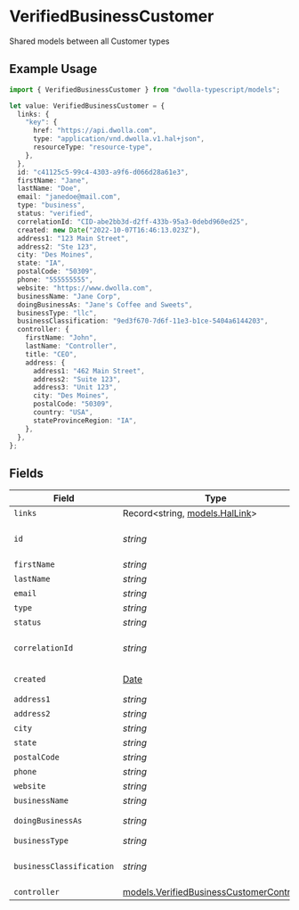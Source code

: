 # VerifiedBusinessCustomer

Shared models between all Customer types

## Example Usage

```typescript
import { VerifiedBusinessCustomer } from "dwolla-typescript/models";

let value: VerifiedBusinessCustomer = {
  links: {
    "key": {
      href: "https://api.dwolla.com",
      type: "application/vnd.dwolla.v1.hal+json",
      resourceType: "resource-type",
    },
  },
  id: "c41125c5-99c4-4303-a9f6-d066d28a61e3",
  firstName: "Jane",
  lastName: "Doe",
  email: "janedoe@mail.com",
  type: "business",
  status: "verified",
  correlationId: "CID-abe2bb3d-d2ff-433b-95a3-0debd960ed25",
  created: new Date("2022-10-07T16:46:13.023Z"),
  address1: "123 Main Street",
  address2: "Ste 123",
  city: "Des Moines",
  state: "IA",
  postalCode: "50309",
  phone: "555555555",
  website: "https://www.dwolla.com",
  businessName: "Jane Corp",
  doingBusinessAs: "Jane's Coffee and Sweets",
  businessType: "llc",
  businessClassification: "9ed3f670-7d6f-11e3-b1ce-5404a6144203",
  controller: {
    firstName: "John",
    lastName: "Controller",
    title: "CEO",
    address: {
      address1: "462 Main Street",
      address2: "Suite 123",
      address3: "Unit 123",
      city: "Des Moines",
      postalCode: "50309",
      country: "USA",
      stateProvinceRegion: "IA",
    },
  },
};
```

## Fields

| Field                                                                                         | Type                                                                                          | Required                                                                                      | Description                                                                                   | Example                                                                                       |
| --------------------------------------------------------------------------------------------- | --------------------------------------------------------------------------------------------- | --------------------------------------------------------------------------------------------- | --------------------------------------------------------------------------------------------- | --------------------------------------------------------------------------------------------- |
| `links`                                                                                       | Record<string, [models.HalLink](../models/hallink.md)>                                        | :heavy_minus_sign:                                                                            | N/A                                                                                           |                                                                                               |
| `id`                                                                                          | *string*                                                                                      | :heavy_minus_sign:                                                                            | N/A                                                                                           | c41125c5-99c4-4303-a9f6-d066d28a61e3                                                          |
| `firstName`                                                                                   | *string*                                                                                      | :heavy_minus_sign:                                                                            | N/A                                                                                           | Jane                                                                                          |
| `lastName`                                                                                    | *string*                                                                                      | :heavy_minus_sign:                                                                            | N/A                                                                                           | Doe                                                                                           |
| `email`                                                                                       | *string*                                                                                      | :heavy_minus_sign:                                                                            | N/A                                                                                           | janedoe@mail.com                                                                              |
| `type`                                                                                        | *string*                                                                                      | :heavy_minus_sign:                                                                            | N/A                                                                                           | business                                                                                      |
| `status`                                                                                      | *string*                                                                                      | :heavy_minus_sign:                                                                            | N/A                                                                                           | verified                                                                                      |
| `correlationId`                                                                               | *string*                                                                                      | :heavy_minus_sign:                                                                            | N/A                                                                                           | CID-abe2bb3d-d2ff-433b-95a3-0debd960ed25                                                      |
| `created`                                                                                     | [Date](https://developer.mozilla.org/en-US/docs/Web/JavaScript/Reference/Global_Objects/Date) | :heavy_minus_sign:                                                                            | N/A                                                                                           | 2022-10-07T16:46:13.023Z                                                                      |
| `address1`                                                                                    | *string*                                                                                      | :heavy_minus_sign:                                                                            | N/A                                                                                           | 123 Main Street                                                                               |
| `address2`                                                                                    | *string*                                                                                      | :heavy_minus_sign:                                                                            | N/A                                                                                           | Ste 123                                                                                       |
| `city`                                                                                        | *string*                                                                                      | :heavy_minus_sign:                                                                            | N/A                                                                                           | Des Moines                                                                                    |
| `state`                                                                                       | *string*                                                                                      | :heavy_minus_sign:                                                                            | N/A                                                                                           | IA                                                                                            |
| `postalCode`                                                                                  | *string*                                                                                      | :heavy_minus_sign:                                                                            | N/A                                                                                           | 50309                                                                                         |
| `phone`                                                                                       | *string*                                                                                      | :heavy_minus_sign:                                                                            | N/A                                                                                           | 555555555                                                                                     |
| `website`                                                                                     | *string*                                                                                      | :heavy_minus_sign:                                                                            | N/A                                                                                           | https://www.dwolla.com                                                                        |
| `businessName`                                                                                | *string*                                                                                      | :heavy_minus_sign:                                                                            | N/A                                                                                           | Jane Corp                                                                                     |
| `doingBusinessAs`                                                                             | *string*                                                                                      | :heavy_minus_sign:                                                                            | N/A                                                                                           | Jane's Coffee and Sweets                                                                      |
| `businessType`                                                                                | *string*                                                                                      | :heavy_minus_sign:                                                                            | N/A                                                                                           | llc                                                                                           |
| `businessClassification`                                                                      | *string*                                                                                      | :heavy_minus_sign:                                                                            | N/A                                                                                           | 9ed3f670-7d6f-11e3-b1ce-5404a6144203                                                          |
| `controller`                                                                                  | [models.VerifiedBusinessCustomerController](../models/verifiedbusinesscustomercontroller.md)  | :heavy_minus_sign:                                                                            | N/A                                                                                           |                                                                                               |